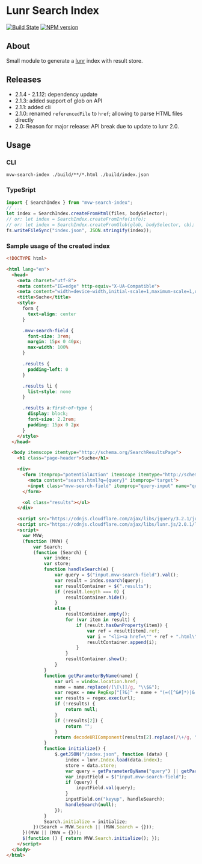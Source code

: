 # Lunr Search Index

[![Build State](https://github.com/Tiliavir/mvw-search-index/workflows/Node%20CI/badge.svg)](https://github.com/Tiliavir/mvw-search-index/actions)
[![NPM version](https://img.shields.io/npm/v/mvw-search-index.svg?style=flat)](https://www.npmjs.com/package/mvw-search-index)

## About
Small module to generate a [lunr](http://lunrjs.com/) index with result store.

## Releases
- 2.1.4 - 2.1.12: dependency update
- 2.1.3: added support of glob on API
- 2.1.1: added cli
- 2.1.0: renamed `referencedFile` to `href`; allowing to parse HTML files directly
- 2.0: Reason for major release: API break due to update to lunr 2.0.

## Usage
### CLI
`mvw-search-index ./build/**/*.html ./build/index.json`

### TypeSript
``` ts
import { SearchIndex } from "mvw-search-index";
// ...
let index = SearchIndex.createFromHtml(files, bodySelector);
// or: let index = SearchIndex.createFromInfo(info);
// or: let index = SearchIndex.createFromGlob(glob, bodySelector, cb);
fs.writeFileSync("index.json", JSON.stringify(index));
```

### Sample usage of the created index

```html
<!DOCTYPE html>

<html lang="en">
  <head>
    <meta charset="utf-8">
    <meta content="IE=edge" http-equiv="X-UA-Compatible">
    <meta content="width=device-width,initial-scale=1,maximum-scale=1,user-scalable=no" name="viewport">
    <title>Suche</title>
    <style>
      form {
        text-align: center
      }

      .mvw-search-field {
        font-size: 3rem;
        margin: 15px 0 40px;
        max-width: 100%
      }

      .results {
        padding-left: 0
      }

      .results li {
        list-style: none
      }

      .results a:first-of-type {
        display: block;
        font-size: 2.2rem;
        padding: 15px 0 2px
      }
    </style>
  </head>

  <body itemscope itemtype="http://schema.org/SearchResultsPage">
    <h1 class="page-header">Suche</h1>

    <div>
      <form itemprop="potentialAction" itemscope itemtype="http://schema.org/SearchAction">
        <meta content="search.html?q={query}" itemprop="target">
        <input class="mvw-search-field" itemprop="query-input" name="query" placeholder="Suche..." type="search">
      </form>

      <ol class="results"></ol>
    </div>

    <script src="https://cdnjs.cloudflare.com/ajax/libs/jquery/3.2.1/jquery.min.js"></script>
    <script src="https://cdnjs.cloudflare.com/ajax/libs/lunr.js/2.0.1/lunr.min.js"></script>
    <script>
      var MVW;
      (function (MVW) {
          var Search;
          (function (Search) {
              var index;
              var store;
              function handleSearch(e) {
                  var query = $("input.mvw-search-field").val();
                  var result = index.search(query);
                  var resultContainer = $(".results");
                  if (result.length === 0) {
                      resultContainer.hide();
                  }
                  else {
                      resultContainer.empty();
                      for (var item in result) {
                          if (result.hasOwnProperty(item)) {
                              var ref = result[item].ref;
                              var i = "<li><a href=\"" + ref + ".html\">" + store[ref].title + "</a><span>" + store[ref].description + "</span></li>";
                              resultContainer.append(i);
                          }
                      }
                      resultContainer.show();
                  }
              }
              function getParameterByName(name) {
                  var url = window.location.href;
                  name = name.replace(/[\[\]]/g, "\\$&");
                  var regex = new RegExp("[?&]" + name + "(=([^&#]*)|&|#|$)");
                  var results = regex.exec(url);
                  if (!results) {
                      return null;
                  }
                  if (!results[2]) {
                      return "";
                  }
                  return decodeURIComponent(results[2].replace(/\+/g, " "));
              }
              function initialize() {
                  $.getJSON("/index.json", function (data) {
                      index = lunr.Index.load(data.index);
                      store = data.store;
                      var query = getParameterByName("query") || getParameterByName("q");
                      var inputField = $("input.mvw-search-field");
                      if (query) {
                          inputField.val(query);
                      }
                      inputField.on("keyup", handleSearch);
                      handleSearch(null);
                  });
              }
              Search.initialize = initialize;
          })(Search = MVW.Search || (MVW.Search = {}));
      })(MVW || (MVW = {}));
      $(function () { return MVW.Search.initialize(); });
    </script>
  </body>
</html>
```
